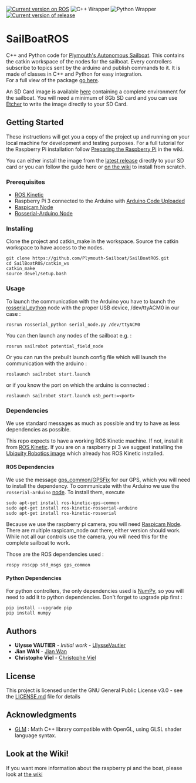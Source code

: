 [![Current version on ROS](https://img.shields.io/badge/ROS-Kinetic-blue.svg)](http://wiki.ros.org/kinetic)
![C++ Wrapper](https://img.shields.io/badge/C%2B%2B-100%25-green.svg)
![Python Wrapper](https://img.shields.io/badge/Python-100%25-green.svg)
[![Current version of release](https://img.shields.io/badge/Release-v1.2-green.svg)](https://github.com/Plymouth-Sailboat/SailBoatROS/releases/latest)

# SailBoatROS

C++ and Python code for [Plymouth's Autonomous Sailboat](https://plymouth-sailboat.github.io/). This contains the catkin workspace of the nodes for the sailboat. Every controllers subscribe to topics sent by the arduino and publish commands to it. It is made of classes in C++ and Python for easy integration.  
For a full view of the package [go here](/Plymouth-Sailboat/SailBoatROS/wiki/Sailrobot-Package).

An SD Card image is available [here](https://github.com/Plymouth-Sailboat/SailBoatROS/releases/latest) containing a complete environment for the sailboat. You will need a minimum of 8Gb SD card and you can use [Etcher](https://etcher.io/) to write the image directly to your SD Card.

## Getting Started

These instructions will get you a copy of the project up and running on your local machine for development and testing purposes. For a full tutorial for the Raspberry Pi installation follow [Preparing the Raspberry Pi](/Plymouth-Sailboat/SailBoatROS/wiki/Preparing-the-Raspberry-Pi) in the wiki.

You can either install the image from the [latest release](https://github.com/Plymouth-Sailboat/SailBoatROS/releases/latest) directly to your SD card or you can follow the guide here or [on the wiki](/Plymouth-Sailboat/SailBoatROS/wiki/Preparing-the-Raspberry-Pi) to install from scratch.

### Prerequisites

- [ROS Kinetic](http://wiki.ros.org/kinetic)
- Raspberry Pi 3 connected to the Arduino with [Arduino Code Uploaded](https://github.com/Plymouth-Sailboat/SailBoatArduinoInterface)
- [Raspicam Node](https://github.com/UbiquityRobotics/raspicam_node)
- [Rosserial-Arduino Node](http://wiki.ros.org/rosserial_arduino)

### Installing

Clone the project and catkin_make in the workspace. Source the catkin workspace to have access to the nodes.

```
git clone https://github.com/Plymouth-Sailboat/SailBoatROS.git
cd SailBoatROS/catkin_ws
catkin_make
source devel/setup.bash
```

### Usage

To launch the communication with the Arduino you have to launch the [rosserial_python](http://wiki.ros.org/rosserial_python) node with the proper USB device, /dev/ttyACM0 in our case :

```
rosrun rosserial_python serial_node.py /dev/ttyACM0
```

You can then launch any nodes of the sailboat e.g. :

```
rosrun sailrobot potential_field_node
```

Or you can run the prebuilt launch config file which will launch the communication with the arduino :

```
roslaunch sailrobot start.launch
```

or if you know the port on which the arduino is connected :

```
roslaunch sailrobot start.launch usb_port:=<port>
```

### Dependencies

We use standard messages as much as possible and try to have as less dependencies as possible.

This repo expects to have a working ROS Kinetic machine. If not, install it from [ROS Kinetic](http://wiki.ros.org/kinetic/Installation). If you are on a raspberry pi 3 we suggest installing the [Ubiquity Robotics image](https://downloads.ubiquityrobotics.com/) which already has ROS Kinetic installed.

#### ROS Dependencies
We use the message [gps_common/GPSFix](http://docs.ros.org/hydro/api/gps_common/html/msg/GPSFix.html) for our GPS, which you will need to install the dependency.
To communicate with the Arduino we use the `rosserial-arduino` [node](http://wiki.ros.org/rosserial_arduino). To install them, execute 
```
sudo apt-get install ros-kinetic-gps-common
sudo apt-get install ros-kinetic-rosserial-arduino
sudo apt-get install ros-kinetic-rosserial
```

Because we use the raspberry pi camera, you will need [Raspicam Node](https://github.com/UbiquityRobotics/raspicam_node). There are multiple raspicam_node out there, either version should work. While not all our controls use the camera, you will need this for the complete sailboat to work.

Those are the ROS dependencies used :

```
rospy roscpp std_msgs gps_common
```
#### Python Dependencies
For python controllers, the only dependencies used is [NumPy](http://www.numpy.org/), so you will need to add it to python dependencies. Don't forget to upgrade pip first :
```
pip install --upgrade pip
pip install numpy
```

## Authors

* **Ulysse VAUTIER** - *Initial work* - [UlysseVautier](https://ulyssevautier.github.io/)
* **Jian WAN** - [Jian Wan](https://www.plymouth.ac.uk/staff/jian-wan)
* **Christophe Viel** - [Christophe Viel](https://www.researchgate.net/profile/Christophe_Viel)

## License

This project is licensed under the GNU General Public License v3.0 - see the [LICENSE.md](LICENSE.md) file for details

## Acknowledgments
* [GLM](https://github.com/g-truc/glm) : Math C++ library compatible with OpenGL, using GLSL shader language syntax.

## Look at the Wiki!
If you want more information about the raspberry pi and the boat, please look at [the wiki](https://github.com/Plymouth-Sailboat/SailBoatROS/wiki)
